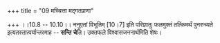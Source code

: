 +++
title = "09 मच्चित्ता मद्गतप्राणा"

+++
।।10.8 -- 10.10।। ननुएतां विभूतिम् \[10।7\] इति परिज्ञातुः फलमुक्तं
तत्किमर्थं पुनरुच्यते इत्यतस्तात्पर्यान्तरमाह -- **सन्ति** **चे**ति।
उक्तफले विश्वासजननार्थमिति शेषः।

